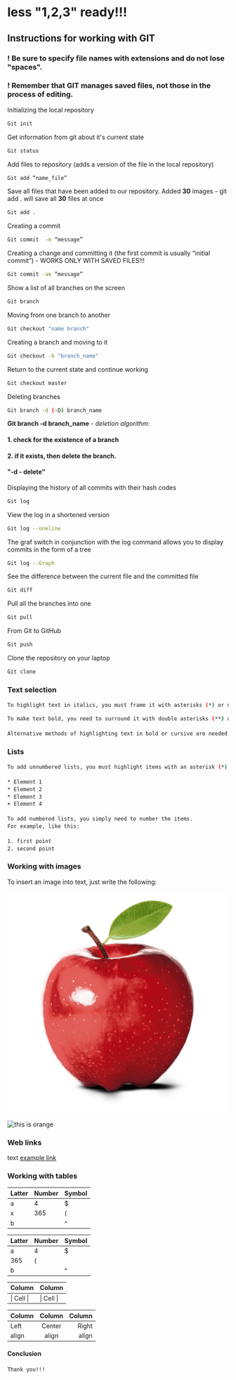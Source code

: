# less "1,2,3" ready!!!

## Instructions for working with GIT

### ! Be sure to specify file names with extensions and do not lose "spaces".

### ! Remember that GIT manages saved files, not those in the process of editing.

Initializing the local repository  

```sh
Git init
```  
Get information from git about it's current state  

```sh
Git status
```  

Add files to repository (adds a version of the file in the local repository)

```sh
Git add “name_file”
```  

Save all files that have been added to our repository. Added **30** images - git add . will save all **30** files at once  

```sh
Git add .
```  

Creating a commit  

```sh  
Git commit  -m “message”
```  

Creating a change and committing it (the first commit is usually “initial commit”) - WORKS ONLY WITH SAVED FILES!!!

```sh
Git commit -am “message”
```  

Show a list of all branches on the screen   

```sh    
Git branch
```  
   
Moving from one branch to another   

```sh  
Git checkout "name branch"
```  

Creating a branch and moving to it  

```sh  
Git checkout -b "branch_name"
```  

Return to the current state and continue working

```sh  
Git checkout master
```  

Deleting branches  

```sh  
Git branch -d (-D) branch_name
```  
**Git branch -d branch_name** - *deletion algorithm:*

#### 1. check for the existence of a branch 
#### 2. if it exists, then delete the branch.
#### "-d - delete"

Displaying the history of all commits with their hash codes  

```sh  
Git log
```  

View the log in a shortened version  

```sh  
Git log --oneline
```  

The graf switch in conjunction with the log command allows you to display commits in the form of a tree  

```sh  
Git log --Graph
```  

See the difference between the current file and the committed file  

```sh  
Git diff
```  

Pull all the branches into one

```sh
Git pull
```  

From Git to GitHub

```sh
Git push
```

Clone the repository on your laptop

```sh  
Git clone
```  

### Text selection

```sh
To highlight text in italics, you must frame it with asterisks (*) or underscore (_). For example, *like this* or _like this_.
```  

```sh  
To make text bold, you need to surround it with double asterisks (**) or double underscore (__). For example, **like this** or __like this__.  

Alternative methods of highlighting text in bold or cursive are needed so that we can combine both of these methods. For example, _text can be in italics and still be **bold**_.
```   

### Lists

```sh
To add unnumbered lists, you must highlight items with an asterisk (*) or plus sign +. For example, like this:   

* Element 1  
* Element 2  
* Element 3  
+ Element 4

To add numbered lists, you simply need to number the items.
For example, like this:  

1. first point
2. second point
```

### Working with images

To insert an image into text, just write the following:  

![this is apple](apple.jpg)  

![this is orange](orange.png)

### Web links  

text [example link](httml.example.com "tooltip")

### Working with tables

Latter | Number | Symbol
------ | ------|----------
a      | 4     | $
x      | 365    | (
b      |       | ^  

Latter| Number| Symbol
---|---|---
a|4|$
 |365|(
b| |^  

Column | Column
------ | ------
\| Cell \|| \| Cell \|  


Column | Column | Column
:----- | :----: | -----:
Left   | Center | Right
align  | align  | align

#### Conclusion

```sh  
Thank you!!!
```  